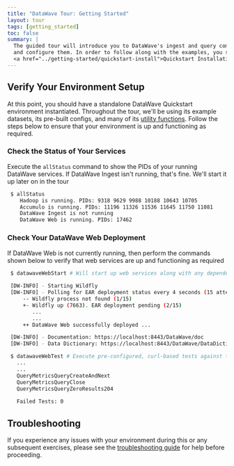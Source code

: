 ```yaml
---
title: "DataWave Tour: Getting Started"
layout: tour
tags: [getting_started]
toc: false
summary: |
  The guided tour will introduce you to DataWave's ingest and query components and provide several examples of how to use
  and configure them. In order to follow along with the examples, you should first complete the
  <a href="../getting-started/quickstart-install">Quickstart Installation</a>
---
```


## Verify Your Environment Setup

At this point, you should have a standalone DataWave Quickstart environment instantiated. Throughout the tour, we'll be
using its example datasets, its pre-built configs, and many of its [utility functions](../getting-started/quickstart-reference).
Follow the steps below to ensure that your environment is up and functioning as required.

### Check the Status of Your Services

Execute the `allStatus` command to show the PIDs of your running DataWave services. If DataWave Ingest isn't running,
that's fine. We'll start it up later on in the tour

```bash
 $ allStatus
    Hadoop is running. PIDs: 9318 9629 9988 10188 10643 10705
    Accumulo is running. PIDs: 11196 11326 11536 11645 11750 11081
    DataWave Ingest is not running
    DataWave Web is running. PIDs: 17462
```

### Check Your DataWave Web Deployment

If DataWave Web is not currently running, then perform the commands shown below to verify that web services are up
and functioning as required

```bash
 $ datawaveWebStart # Will start up web services along with any dependencies, if needed
 
 [DW-INFO] - Starting Wildfly
 [DW-INFO] - Polling for EAR deployment status every 4 seconds (15 attempts max)
     -- Wildfly process not found (1/15)
     +- Wildfly up (7663). EAR deployment pending (2/15)
        ...
        ...
     ++ DataWave Web successfully deployed ...

 [DW-INFO] - Documentation: https://localhost:8443/DataWave/doc
 [DW-INFO] - Data Dictionary: https://localhost:8443/DataWave/DataDictionary
```
```bash
 $ datawaveWebTest # Execute pre-configured, curl-based tests against the REST API
   ...
   ...
   QueryMetricsQueryCreateAndNext
   QueryMetricsQueryClose
   QueryMetricsQueryZeroResults204
   
   Failed Tests: 0 
```

## Troubleshooting

If you experience any issues with your environment during this or any subsequent exercises, please see the
[troubleshooting guide](../getting-started/quickstart-trouble) for help before proceeding. 


